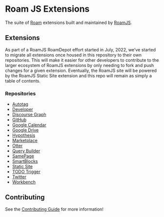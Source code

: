 # Roam JS Extensions

The suite of [Roam](https://roamresearch.com) extensions built and maintained by [RoamJS](https://roamjs.com).

## Extensions

As part of a RoamJS RoamDepot effort started in July, 2022, we've started to migrate all extensions once housed in this repository to their own repositories. This will make it easier for other developers to contribute to the larger ecosystem of RoamJS extensions by only needing to fork and push changes for a given extension. Eventually, the RoamJS site will be powered by the RoamJS Static Site extension and this repo will remain as simply a table of contents.

### Repositories

- [Autotag](https://github.com/dvargas92495/autotag)
- [Developer](https://github.com/dvargas92495/roamjs-developer)
- [Discourse Graph](https://github.com/dvargas92495/roamjs-discourse-graph)
- [GitHub](https://github.com/dvargas92495/roamjs-github)
- [Google Calendar](https://github.com/dvargas92495/roamjs-google-calendar)
- [Google Drive](https://github.com/dvargas92495/roamjs-google-drive)
- [Hypothesis](https://github.com/dvargas92495/roamjs-hypothesis)
- [Marketplace](https://github.com/dvargas92495/roamjs-marketplace)
- [Otter](https://github.com/dvargas92495/roamjs-otter)
- [Query Builder](https://github.com/dvargas92495/roamjs-query-builder)
- [SamePage](https://github.com/dvargas92495/roamjs-samepage)
- [SmartBlocks](https://github.com/dvargas92495/roamjs-smartblocks)
- [Static Site](https://github.com/dvargas92495/roamjs-static-site)
- [TODO Trigger](https://github.com/dvargas92495/roamjs-todo-trigger)
- [Twitter](https://github.com/dvargas92495/roamjs-twitter)
- [Workbench](https://github.com/dvargas92495/roamjs-workbench)

## Contributing

See the [Contributing Guide](./CONTRIBUTING.md) for more information!
